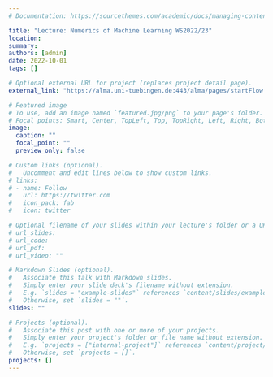 ```yaml
---
# Documentation: https://sourcethemes.com/academic/docs/managing-content/

title: "Lecture: Numerics of Machine Learning WS2022/23"
location:
summary:
authors: [admin]
date: 2022-10-01
tags: []

# Optional external URL for project (replaces project detail page).
external_link: "https://alma.uni-tuebingen.de:443/alma/pages/startFlow.xhtml?_flowId=detailView-flow&unitId=26631&periodId=233&navigationPosition=studiesOffered,searchCourses"

# Featured image
# To use, add an image named `featured.jpg/png` to your page's folder.
# Focal points: Smart, Center, TopLeft, Top, TopRight, Left, Right, BottomLeft, Bottom, BottomRight.
image:
  caption: ""
  focal_point: ""
  preview_only: false

# Custom links (optional).
#   Uncomment and edit lines below to show custom links.
# links:
# - name: Follow
#   url: https://twitter.com
#   icon_pack: fab
#   icon: twitter

# Optional filename of your slides within your lecture's folder or a URL.
# url_slides:
# url_code:
# url_pdf:
# url_video: "" 

# Markdown Slides (optional).
#   Associate this talk with Markdown slides.
#   Simply enter your slide deck's filename without extension.
#   E.g. `slides = "example-slides"` references `content/slides/example-slides.md`.
#   Otherwise, set `slides = ""`.
slides: ""

# Projects (optional).
#   Associate this post with one or more of your projects.
#   Simply enter your project's folder or file name without extension.
#   E.g. `projects = ["internal-project"]` references `content/project/deep-learning/index.md`.
#   Otherwise, set `projects = []`.
projects: []
---
```

